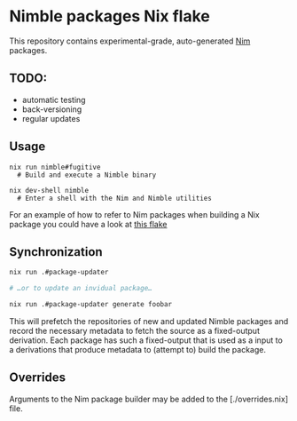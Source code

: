 # Nimble packages Nix flake

This repository contains experimental-grade, auto-generated
[Nim](https://nim-lang.org/) packages.

## TODO:
 - automatic testing
 - back-versioning
 - regular updates

## Usage

```shell
nix run nimble#fugitive
  # Build and execute a Nimble binary

nix dev-shell nimble
  # Enter a shell with the Nim and Nimble utilities
```

For an example of how to refer to Nim packages when building a Nix package you could have a look at [this flake](https://git.sr.ht/~ehmry/upload_bot/tree/master/item/flake.nix)

## Synchronization

```sh
nix run .#package-updater

# …or to update an invidual package…

nix run .#package-updater generate foobar
```

This will prefetch the repositories of new and updated Nimble packages and
record the necessary metadata to fetch the source as a fixed-output derivation.
Each package has such a fixed-output that is used as a input to a derivations
that produce metadata to (attempt to) build the package.

## Overrides

Arguments to the Nim package builder may be added to the [./overrides.nix] file.
